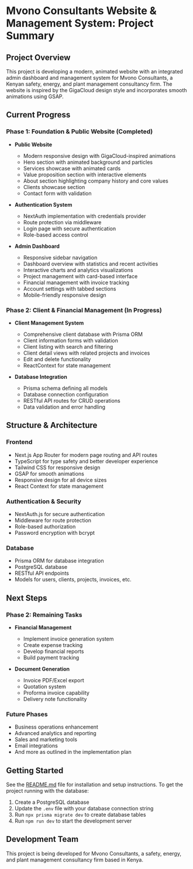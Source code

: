 # Mvono Consultants Website & Management System: Project Summary

## Project Overview

This project is developing a modern, animated website with an integrated admin dashboard and management system for Mvono Consultants, a Kenyan safety, energy, and plant management consultancy firm. The website is inspired by the GigaCloud design style and incorporates smooth animations using GSAP.

## Current Progress

### Phase 1: Foundation & Public Website (Completed)
- **Public Website**
  - Modern responsive design with GigaCloud-inspired animations
  - Hero section with animated background and particles
  - Services showcase with animated cards
  - Value proposition section with interactive elements
  - About section highlighting company history and core values
  - Clients showcase section
  - Contact form with validation

- **Authentication System**
  - NextAuth implementation with credentials provider
  - Route protection via middleware
  - Login page with secure authentication
  - Role-based access control

- **Admin Dashboard**
  - Responsive sidebar navigation
  - Dashboard overview with statistics and recent activities
  - Interactive charts and analytics visualizations
  - Project management with card-based interface
  - Financial management with invoice tracking
  - Account settings with tabbed sections
  - Mobile-friendly responsive design

### Phase 2: Client & Financial Management (In Progress)
- **Client Management System**
  - Comprehensive client database with Prisma ORM
  - Client information forms with validation
  - Client listing with search and filtering
  - Client detail views with related projects and invoices
  - Edit and delete functionality
  - ReactContext for state management

- **Database Integration**
  - Prisma schema defining all models
  - Database connection configuration
  - RESTful API routes for CRUD operations
  - Data validation and error handling

## Structure & Architecture

### Frontend
- Next.js App Router for modern page routing and API routes
- TypeScript for type safety and better developer experience
- Tailwind CSS for responsive design
- GSAP for smooth animations
- Responsive design for all device sizes
- React Context for state management

### Authentication & Security
- NextAuth.js for secure authentication
- Middleware for route protection
- Role-based authorization
- Password encryption with bcrypt

### Database
- Prisma ORM for database integration
- PostgreSQL database
- RESTful API endpoints
- Models for users, clients, projects, invoices, etc.

## Next Steps

### Phase 2: Remaining Tasks
- **Financial Management**
  - Implement invoice generation system
  - Create expense tracking
  - Develop financial reports
  - Build payment tracking

- **Document Generation**
  - Invoice PDF/Excel export
  - Quotation system
  - Proforma invoice capability
  - Delivery note functionality

### Future Phases
- Business operations enhancement
- Advanced analytics and reporting
- Sales and marketing tools
- Email integrations
- And more as outlined in the implementation plan

## Getting Started

See the [README.md](./README.md) file for installation and setup instructions. To get the project running with the database:

1. Create a PostgreSQL database
2. Update the `.env` file with your database connection string
3. Run `npx prisma migrate dev` to create database tables
4. Run `npm run dev` to start the development server

## Development Team

This project is being developed for Mvono Consultants, a safety, energy, and plant management consultancy firm based in Kenya.
